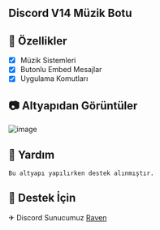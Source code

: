 ## Discord V14 Müzik Botu

## 📑 Özellikler

- [x] Müzik Sistemleri
- [x] Butonlu Embed Mesajlar
- [x] Uygulama Komutları

## 📷 Altyapıdan Görüntüler
![image](https://user-images.githubusercontent.com/93944142/195988919-960c6142-227d-48f0-a563-4e2b3d8f70b4.png)

## 🤖 Yardım
`Bu altyapı yapılırken destek alınmıştır.`

## 🚨 Destek İçin

✈ Discord Sunucumuz [Raven](https://discord.gg/altyapilar)

